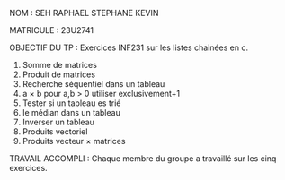 


NOM : SEH RAPHAEL STEPHANE KEVIN

MATRICULE : 23U2741

OBJECTIF DU TP : Exercices INF231 sur les listes chainées en c.


1. Somme de matrices
2. Produit de matrices
3. Recherche séquentiel dans un tableau 
4. a × b pour a,b > 0 utiliser exclusivement+1
5. Tester si un tableau es trié 
6. le médian dans un tableau 
7. Inverser un tableau 
8. Produits vectoriel
9. Produits vecteur × matrices


TRAVAIL ACCOMPLI : Chaque membre du groupe a travaillé sur les cinq exercices.

